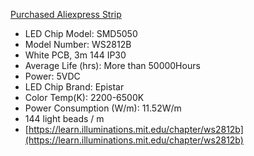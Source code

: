 [Purchased Aliexpress Strip](https://www.aliexpress.us/item/3256806037815487.html?gatewayAdapt=glo2usa#nav-specification)

- LED Chip Model: SMD5050
- Model Number: WS2812B 
- White PCB, 3m 144 IP30
- Average Life (hrs): More than 50000Hours
- Power: 5VDC
- LED Chip Brand: Epistar
- Color Temp(K): 2200-6500K
- Power Consumption (W/m): 11.52W/m
- 144 light beads / m
- [https://learn.illuminations.mit.edu/chapter/ws2812b](https://learn.illuminations.mit.edu/chapter/ws2812b)
